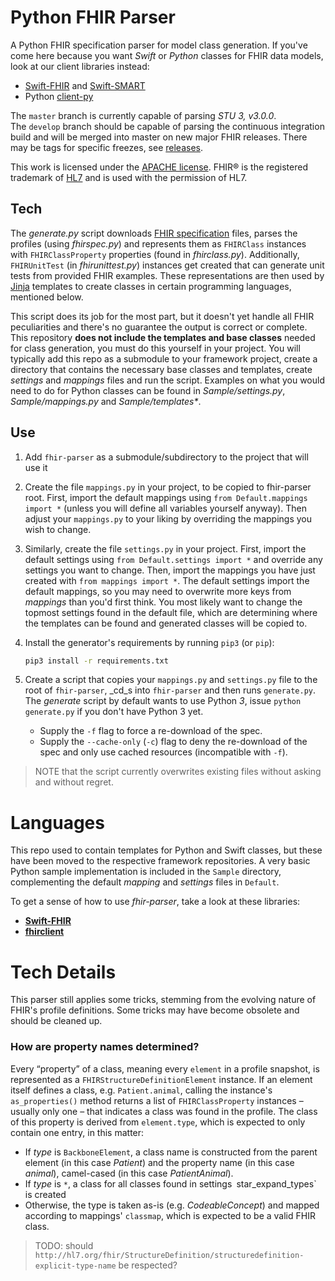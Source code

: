 Python FHIR Parser
==================
A Python FHIR specification parser for model class generation.
If you've come here because you want _Swift_ or _Python_ classes for FHIR data models, look at our client libraries instead:

- [Swift-FHIR][] and [Swift-SMART][]
- Python [client-py][]

The `master` branch is currently capable of parsing _STU 3, v3.0.0_.  
The `develop` branch should be capable of parsing the continuous integration build and will be merged into master on new major FHIR releases.
There may be tags for specific freezes, see [releases](https://github.com/smart-on-fhir/fhir-parser/releases).

This work is licensed under the [APACHE license][license].
FHIR® is the registered trademark of [HL7][] and is used with the permission of HL7.


Tech
----

The _generate.py_ script downloads [FHIR specification][fhir] files, parses the profiles (using _fhirspec.py_) and represents them as `FHIRClass` instances with `FHIRClassProperty` properties (found in _fhirclass.py_).
Additionally, `FHIRUnitTest` (in _fhirunittest.py_) instances get created that can generate unit tests from provided FHIR examples.
These representations are then used by [Jinja][] templates to create classes in certain programming languages, mentioned below.

This script does its job for the most part, but it doesn't yet handle all FHIR peculiarities and there's no guarantee the output is correct or complete.
This repository **does not include the templates and base classes** needed for class generation, you must do this yourself in your project.
You will typically add this repo as a submodule to your framework project, create a directory that contains the necessary base classes and templates, create _settings_ and _mappings_ files and run the script.
Examples on what you would need to do for Python classes can be found in _Sample/settings.py_, _Sample/mappings.py_ and _Sample/templates*_.


Use
---

1. Add `fhir-parser` as a submodule/subdirectory to the project that will use it
2. Create the file `mappings.py` in your project, to be copied to fhir-parser root.
    First, import the default mappings using `from Default.mappings import *` (unless you will define all variables yourself anyway).
    Then adjust your `mappings.py` to your liking by overriding the mappings you wish to change.
3. Similarly, create the file `settings.py` in your project.
    First, import the default settings using `from Default.settings import *` and override any settings you want to change.
    Then, import the mappings you have just created with `from mappings import *`.
    The default settings import the default mappings, so you may need to overwrite more keys from _mappings_ than you'd first think.
    You most likely want to change the topmost settings found in the default file, which are determining where the templates can be found and generated classes will be copied to.
4. Install the generator's requirements by running `pip3` (or `pip`):
    ```bash
    pip3 install -r requirements.txt
    ```

5. Create a script that copies your `mappings.py` and `settings.py` file to the root of `fhir-parser`, _cd_s into `fhir-parser` and then runs `generate.py`.
    The _generate_ script by default wants to use Python _3_, issue `python generate.py` if you don't have Python 3 yet.
    * Supply the `-f` flag to force a re-download of the spec.
    * Supply the `--cache-only` (`-c`) flag to deny the re-download of the spec and only use cached resources (incompatible with `-f`).

> NOTE that the script currently overwrites existing files without asking and without regret.


Languages
=========

This repo used to contain templates for Python and Swift classes, but these have been moved to the respective framework repositories.
A very basic Python sample implementation is included in the `Sample` directory, complementing the default _mapping_ and _settings_ files in `Default`.

To get a sense of how to use _fhir-parser_, take a look at these libraries:

- [**Swift-FHIR**][swift-fhir]
- [**fhirclient**][client-py]


Tech Details
============

This parser still applies some tricks, stemming from the evolving nature of FHIR's profile definitions.
Some tricks may have become obsolete and should be cleaned up.

### How are property names determined?

Every “property” of a class, meaning every `element` in a profile snapshot, is represented as a `FHIRStructureDefinitionElement` instance.
If an element itself defines a class, e.g. `Patient.animal`, calling the instance's `as_properties()` method returns a list of `FHIRClassProperty` instances – usually only one – that indicates a class was found in the profile.
The class of this property is derived from `element.type`, which is expected to only contain one entry, in this matter:

- If _type_ is `BackboneElement`, a class name is constructed from the parent element (in this case _Patient_) and the property name (in this case _animal_), camel-cased (in this case _PatientAnimal_).
- If _type_ is `*`, a class for all classes found in settings` `star_expand_types` is created
- Otherwise, the type is taken as-is (e.g. _CodeableConcept_) and mapped according to mappings' `classmap`, which is expected to be a valid FHIR class.

> TODO: should `http://hl7.org/fhir/StructureDefinition/structuredefinition-explicit-type-name` be respected?


[license]: ./LICENSE.txt
[hl7]: http://hl7.org/
[fhir]: http://www.hl7.org/implement/standards/fhir/
[jinja]: http://jinja.pocoo.org/
[swift]: https://developer.apple.com/swift/
[swift-fhir]: https://github.com/smart-on-fhir/Swift-FHIR
[swift-smart]: https://github.com/smart-on-fhir/Swift-SMART
[client-py]: https://github.com/smart-on-fhir/client-py

